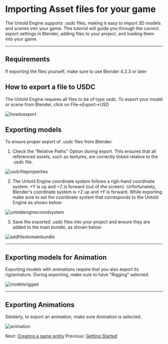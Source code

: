 # Importing Asset files for your game

The Untold Engine supports .usdc files, making it easy to import 3D models and scenes into your game. This tutorial will guide you through the correct export settings in Blender, adding files to your project, and loading them into your game.

---

## Requirements

If exporting the files yourself, make sure to use Blender 4.2.3 or later

## How to export a file to USDC

The Untold Engine requires all files to be of type usdc. To export your model or scene from Blender, click on File->Export->USD

![howtoexport](../images/howtoexport.png)

## Exporting models 

To ensure proper export of .usdc files from Blender:

1. Check the "Relative Paths" Option during export. This ensures that all referenced assets, such as textures, are correctly linked relative to the .usdc file.

![usdcfileproperties](../images/modelexportblender.png)

2. The Untold Engine coordinate system follows a righ-hand coordinate system. +Y is up and +Z is forward (out of the screen). Unfortunately, Blender's coordinate system is +Z up and +Y is forward. While exporting make sure to set the coordinate system that corresponds to the Untold Engine as shown below:

![untoldenginecoordsystem](../images/untoldcoordsystem.png)

3. Save the exported .usdc files into your project and ensure they are added to the main bundle, as shown below:

![addfilestomainbundle](../images/addfilestomainbundle.png)

---

## Exporting models for Animation

Exporting models with animations require that you also export its rig/armature. During exporting, make sure to have "Rigging" selected.

![modelsrigged](../images/modelsriggedexportblender.png)

---

## Exporting Animations

Similarly, to export an animation, make sure Animation is selected.

![animation](../images/animationexportblender.png)

Next: [Creating a game entity](CreatingAnEntity.md)
Previous: [Getting Started](GettingStarted.md)
